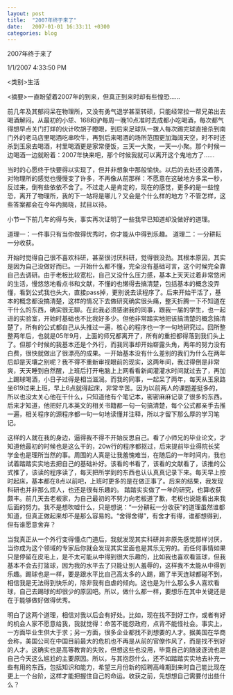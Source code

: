 ```yaml
---
layout: post
title:  "2007年终于来了"
date:   2007-01-01 16:33:11 +0300
categories: blog
---
```

2007年终于来了

1/1/2007 4:33:50 PM

\<类别\>生活

\<摘要\>一直盼望着2007年的到来，但真正到来时却有些惶恐……

前几年及其郁闷呆在物理所，又没有勇气退学甚至转硕，只能经常拉一帮兄弟出去喝酒解闷。从最初的小牮、168和驴每周一晚10点准时去成都小吃喝酒，每次都气得想早点关门打烊的伙计吹胡子瞪眼，到后来足球队一拨人每次踢完球直接杀到南门外的老马店里喝酒吃串吹牛，再到后来喝酒的场所范围更加海阔天空，时不时还杀到玉泉去喝酒，村里喝酒更是家常便饭，三天一大聚，一天一小聚。那个时候一边喝酒一边就盼着：2007年快来吧，那个时候我就可以离开这个鬼地方了……

当时的心愿终于快要得以实现了，但并非想象中那般愉快。以后的去处还没着落，对物理所的感觉也慢慢变了许多，不再像从前那样：不愿意在这破地方多呆一秒，反过来，倒有些依依不舍了。不过走人是肯定的，现在的感觉，更多的是一些惶恐，离开了物理所，我的下一站将是哪儿？又会是个什么样的地方？不管怎样，这些答案都会在今年内揭晓，拭目以待。

小节一下前几年的得与失，事实再次证明了一些我早已知道却没做好的道理。

道理一：一件事只有当你做得优秀时，你才能从中得到乐趣。
道理二：一分耕耘一分收获。

开始时觉得自己很不喜欢科研，甚至很讨厌科研，觉得很没劲。其根本原因，其实是因为自己没做好而已。一开始什么都不懂，完全没有基础可言，这个时候完全靠自己去调研。由于老板比较宽松，自己又没什么压力感，基本上天天过着非常悠闲的生活，慢悠悠地看点书和文献，不懂的也懒得去搞清楚，包括基本的概念没弄懂，看到公式我也头大，直接pass掉，更别说去读程序了。后来开始干活了，基本的概念都没搞清楚，这样的情况下去做研究确实很头痛，整天折腾一下不知道在干什么的东西，确实很无聊。在此我必须感谢我的同事，跟我一届的学生，也一起进的实验室，开始时基础也不比我好多少。但他非常踏实地把该搞清楚的概念搞清楚了，所有的公式都自己从头推过一遍，核心的程序也一字一句地研究过。回所整整两年后，也就是05年9月，上面的师兄都离开了，所有的重担都得落到我们头上了。但那个时候的我基本还是个外行，而我同事却开始崭露头角，两年的努力没有白费，很快就做出了很漂亮的成果。一开始基本没有什么差别的我们为什么在两年后却是天壤之别呢？我不得不重新审视眼前的现实，这两年间，我过得倒是非常爽，天天睡到自然醒，上班后打开电脑上上网看看新闻灌灌水时间就过去了，再加上踢球喝酒，小日子过得是相当滋润。而我的同事，一起呆了两年，每天从玉泉路坐619过来上班，早上6点就得起床，非常辛苦。因为以前两人的课题差挺多的，所以也没太关心他在干什么，只知道他有个笔记本，密密麻麻记录了很多的东西。后来才知道，他把好几本英文的相关书籍都一句一句搞清楚，每个公式都亲手去推一遍，相关程序的源程序都一句一句地读懂并注释，所以才留下那么厚的学习笔记。

这样的人就在我的身边，逼得我不得不开始反思自己。看了小师兄的毕业论文，才知道他最初的时候也是这么干的，20w行的程序都抠过，后来提前毕业得院长奖学金也是理所当然的事。周围的人真是让我羞愧难当，在随后的一年时间内，我也试着踏踏实实地去把自己的基础补好。该看的书看了，该看的文献看了，该推的公式推了，该读的程序读了，每天把所学到的东西也认认真真记录下来。每天早上按时起床，基本都在8点以前吧，上班时更多的是在做正事了。后来的结果，我发现科研也并非那么烦人，也还是很有乐趣的。 踏踏实实做了一年的研究，也算收获颇丰。前几天去老板家，为自己最初的不努力向老板道了歉，老板也说能看出来我后面的努力。我不是想吹嘘什么，只是想说：“一分耕耘一分收获”的道理虽然谁都知道，但真正做起来却不是那么容易的。“舍得舍得”，有舍才有得，谁都想得到，但有谁愿意舍弃？

当我真正从一个外行变得懂点门道后，我就发现其实科研并非原先感觉那样讨厌，当你成为这个领域的专家后你就会发现其实里面也是其乐无穷的。而任何事情如果只是停留在皮毛上，是不太可能从中得到很大乐趣的，比如我也喜欢看篮球，但我基本不会去打篮球，因为我的水平去了只能让别人羞辱的，这样我不太能从中得到乐趣。踢球也是一样，要是跟水平比自己高太多的人踢，踢了半天连球都碰不到，相信我是无法得到快乐的，除非我有自虐的倾向。这也是为什么那么多人喜欢看球，自己去踢球的却很少的原因吧。所以，做什么都一样，要想乐在其中关键还是在于能够做好做得优秀。

明白了这两个道理，相信对我以后会有好处。比如，现在找不到好工作，或者有好的机会人家不愿意给我，我就觉得：命苦不能怨政府，点背不能怪社会。事实上，一方面毕业生供大于求；另一方面，很多企业都找不到想要的人才。据美国在华商会称，美国公司在中国目前最大的危机也不再是从前的官僚作风了，而是找不到好的人才。这确实也是高等教育的失败，但想这些也没用，毕竟自己的随波逐流也是自己今天这么尴尬的主要原因。所以，与其抱怨什么，还不如踏踏实实地去补充一些有用的东西，包括知识和能力，希望三月份新的招聘高峰期到来时自己能比现在更上一个台阶，这样才能把握住自己的命运。收获之前，先想想自己需要付出些什么？
